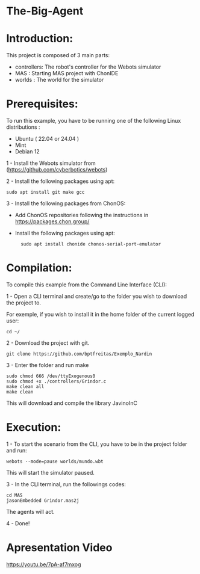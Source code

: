 # The-Big-Agent

# Introduction:

This project is composed of 3 main parts:

* controllers: The robot's controller for the Webots simulator
* MAS : Starting MAS project with ChonIDE
* worlds : The world for the simulator

# Prerequisites:

To run this example, you have to be running one of the following Linux distributions :

* Ubuntu ( 22.04 or 24.04 )
* Mint
* Debian 12

1 - Install the Webots simulator from (https://github.com/cyberbotics/webots)

2 - Install the following packages using apt:

    sudo apt install git make gcc

3 - Install the following packages from ChonOS:

* Add ChonOS repositories following the instructions in https://packages.chon.group/
* Install the following packages using apt:

        sudo apt install chonide chonos-serial-port-emulator

# Compilation:

To compile this example from the Command Line Interface (CLI):

1 - Open a CLI terminal and create/go to the folder you wish to download the project to.

For exemple, if you wish to install it in the home folder of the current logged user:

    cd ~/

2 - Download the project with git.

    git clone https://github.com/bptfreitas/Exemplo_Nardin

3 - Enter the folder and run make

    sudo chmod 666 /dev/ttyExogenous0
    sudo chmod +x ./controllers/Grindor.c
    make clean all
    make clean

This will download and compile the library JavinoInC

# Execution:

1 - To start the scenario from the CLI, you have to be in the project folder and run:

    webots --mode=pause worlds/mundo.wbt

This will start the simulator paused.

3 - In the CLI terminal, run the followings codes:
    
    cd MAS
    jasonEmbedded Grindor.mas2j

The agents will act.

4 - Done! 

# Apresentation Video

https://youtu.be/7pA-af7mxog

